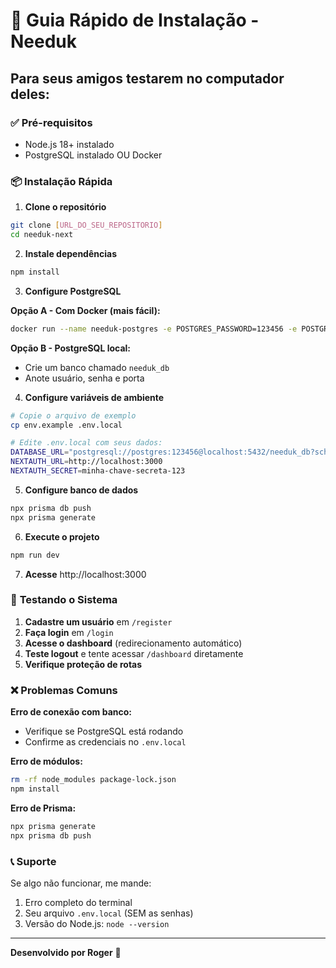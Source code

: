 # 🚀 Guia Rápido de Instalação - Needuk

## Para seus amigos testarem no computador deles:

### ✅ **Pré-requisitos**
- Node.js 18+ instalado
- PostgreSQL instalado OU Docker

### 📦 **Instalação Rápida**

1. **Clone o repositório**
```bash
git clone [URL_DO_SEU_REPOSITORIO]
cd needuk-next
```

2. **Instale dependências**
```bash
npm install
```

3. **Configure PostgreSQL**

**Opção A - Com Docker (mais fácil):**
```bash
docker run --name needuk-postgres -e POSTGRES_PASSWORD=123456 -e POSTGRES_DB=needuk_db -p 5432:5432 -d postgres
```

**Opção B - PostgreSQL local:**
- Crie um banco chamado `needuk_db`
- Anote usuário, senha e porta

4. **Configure variáveis de ambiente**
```bash
# Copie o arquivo de exemplo
cp env.example .env.local

# Edite .env.local com seus dados:
DATABASE_URL="postgresql://postgres:123456@localhost:5432/needuk_db?schema=public"
NEXTAUTH_URL=http://localhost:3000
NEXTAUTH_SECRET=minha-chave-secreta-123
```

5. **Configure banco de dados**
```bash
npx prisma db push
npx prisma generate
```

6. **Execute o projeto**
```bash
npm run dev
```

7. **Acesse** http://localhost:3000

### 🧪 **Testando o Sistema**

1. **Cadastre um usuário** em `/register`
2. **Faça login** em `/login`
3. **Acesse o dashboard** (redirecionamento automático)
4. **Teste logout** e tente acessar `/dashboard` diretamente
5. **Verifique proteção de rotas**

### ❌ **Problemas Comuns**

**Erro de conexão com banco:**
- Verifique se PostgreSQL está rodando
- Confirme as credenciais no `.env.local`

**Erro de módulos:**
```bash
rm -rf node_modules package-lock.json
npm install
```

**Erro de Prisma:**
```bash
npx prisma generate
npx prisma db push
```

### 📞 **Suporte**
Se algo não funcionar, me mande:
1. Erro completo do terminal
2. Seu arquivo `.env.local` (SEM as senhas)
3. Versão do Node.js: `node --version`

---
**Desenvolvido por Roger** 🚀
